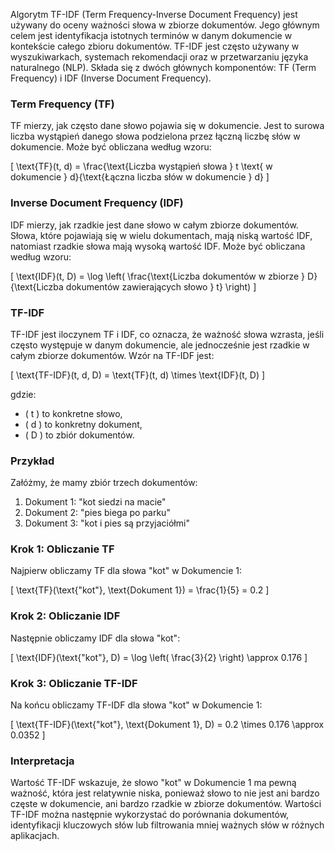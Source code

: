 Algorytm TF-IDF (Term Frequency-Inverse Document Frequency) jest używany do oceny ważności słowa w zbiorze dokumentów. Jego głównym celem jest identyfikacja istotnych terminów w danym dokumencie w kontekście całego zbioru dokumentów. TF-IDF jest często używany w wyszukiwarkach, systemach rekomendacji oraz w przetwarzaniu języka naturalnego (NLP). Składa się z dwóch głównych komponentów: TF (Term Frequency) i IDF (Inverse Document Frequency).

### Term Frequency (TF)

TF mierzy, jak często dane słowo pojawia się w dokumencie. Jest to surowa liczba wystąpień danego słowa podzielona przez łączną liczbę słów w dokumencie. Może być obliczana według wzoru:

\[ \text{TF}(t, d) = \frac{\text{Liczba wystąpień słowa } t \text{ w dokumencie } d}{\text{Łączna liczba słów w dokumencie } d} \]

### Inverse Document Frequency (IDF)

IDF mierzy, jak rzadkie jest dane słowo w całym zbiorze dokumentów. Słowa, które pojawiają się w wielu dokumentach, mają niską wartość IDF, natomiast rzadkie słowa mają wysoką wartość IDF. Może być obliczana według wzoru:

\[ \text{IDF}(t, D) = \log \left( \frac{\text{Liczba dokumentów w zbiorze } D}{\text{Liczba dokumentów zawierających słowo } t} \right) \]

### TF-IDF

TF-IDF jest iloczynem TF i IDF, co oznacza, że ważność słowa wzrasta, jeśli często występuje w danym dokumencie, ale jednocześnie jest rzadkie w całym zbiorze dokumentów. Wzór na TF-IDF jest:

\[ \text{TF-IDF}(t, d, D) = \text{TF}(t, d) \times \text{IDF}(t, D) \]

gdzie:
- \( t \) to konkretne słowo,
- \( d \) to konkretny dokument,
- \( D \) to zbiór dokumentów.

### Przykład

Załóżmy, że mamy zbiór trzech dokumentów:
1. Dokument 1: "kot siedzi na macie"
2. Dokument 2: "pies biega po parku"
3. Dokument 3: "kot i pies są przyjaciółmi"

### Krok 1: Obliczanie TF

Najpierw obliczamy TF dla słowa "kot" w Dokumencie 1:

\[ \text{TF}(\text{"kot"}, \text{Dokument 1}) = \frac{1}{5} = 0.2 \]

### Krok 2: Obliczanie IDF

Następnie obliczamy IDF dla słowa "kot":

\[ \text{IDF}(\text{"kot"}, D) = \log \left( \frac{3}{2} \right) \approx 0.176 \]

### Krok 3: Obliczanie TF-IDF

Na końcu obliczamy TF-IDF dla słowa "kot" w Dokumencie 1:

\[ \text{TF-IDF}(\text{"kot"}, \text{Dokument 1}, D) = 0.2 \times 0.176 \approx 0.0352 \]

### Interpretacja

Wartość TF-IDF wskazuje, że słowo "kot" w Dokumencie 1 ma pewną ważność, która jest relatywnie niska, ponieważ słowo to nie jest ani bardzo częste w dokumencie, ani bardzo rzadkie w zbiorze dokumentów. Wartości TF-IDF można następnie wykorzystać do porównania dokumentów, identyfikacji kluczowych słów lub filtrowania mniej ważnych słów w różnych aplikacjach.